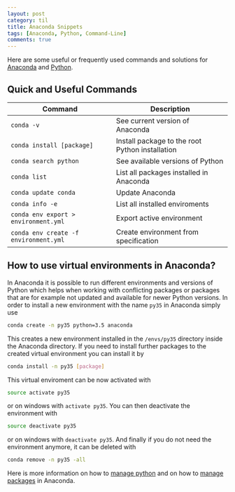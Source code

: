 ```yaml
---
layout: post
category: til
title: Anaconda Snippets
tags: [Anaconda, Python, Command-Line]
comments: true
---
```


Here are some useful or frequently used commands and solutions for [Anaconda][anaconda] and [Python][python].

## Quick and Useful Commands

| Command | Description |
| --- | --- |
|`conda -v`| See current version of Anaconda |
|`conda install [package]`| Install package to the root Python installation |
|`conda search python`| See available versions of Python |
|`conda list`| List all packages installed in Anaconda |
|`conda update conda`| Update Anaconda |
|`conda info -e`| List all installed enviroments |
|`conda env export > environment.yml`| Export active environment |
|`conda env create -f environment.yml`| Create environment from specification |

## How to use virtual environments in Anaconda?

In Anaconda it is possible to run different environments and versions of Python which helps when working with conflicting packages or packages that are for example not updated and available for newer Python versions. In order to install a new environment with the name `py35` in Anaconda simply use

```bash
conda create -n py35 python=3.5 anaconda
```

This creates a new environment installed in the `/envs/py35` directory inside the Anaconda directory. If you need to install further packages to the created virtual environment you can install it by

```bash
conda install -n py35 [package]
```

This virtual enviroment can be now activated with

```bash
source activate py35
```

or on windows with `activate py35`. You can then deactivate the environment with

```bash
source deactivate py35
```

or on windows with `deactivate py35`. And finally if you do not need the environment anymore, it can be deleted with

```bash
conda remove -n py35 -all
```

Here is more information on how to [manage python][managing python] and on how to [manage packages][managing pkgs] in Anaconda.



[anaconda]: https://www.continuum.io/downloads
[managing python]: https://conda.io/docs/py2or3.html
[managing pkgs]: https://conda.io/docs/using/pkgs.html
[python]: https://www.python.org/
[pip]: https://pip.pypa.io/en/stable/
